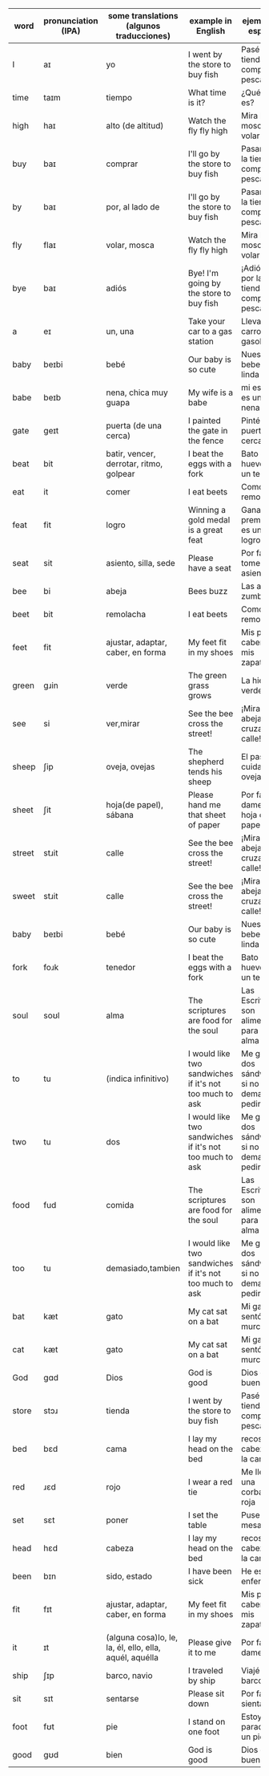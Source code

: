 |word|pronunciation (IPA)|some translations (algunos traducciones)|example in English|ejemplo en español|
|----|----|----|----|----|
|I|aɪ|yo|I went by the store to buy fish|Pasé por la tienda a comprar pescado|
|time|taɪm|tiempo|What time is it?|¿Qué hora es?|
|high|haɪ|alto (de altitud)|Watch the fly fly high|Mira la mosca volar alto|
|buy|baɪ|comprar|I'll go by the store to buy fish|Pasaré por la tienda a comprar pescado|
|by|baɪ|por, al lado de|I'll go by the store to buy fish|Pasaré por la tienda a comprar pescado|
|fly|flaɪ|volar, mosca|Watch the fly fly high|Mira la mosca volar alto|
|bye|baɪ|adiós|Bye! I'm going by the store to buy fish|¡Adiós! Voy por la tienda a comprar pescado|
|a|eɪ|un, una|Take your car to a gas station|Lleva tu carro a una gasolinera|
|baby|beɪbi|bebé|Our baby is so cute|Nuestra bebe es tan linda|
|babe|beɪb|nena, chica muy guapa|My wife is a babe|mi esposa es una nena|
|gate|ɡeɪt|puerta (de una cerca)|I painted the gate in the fence|Pinté la puerta en la cerca|
|beat|bit|batir, vencer, derrotar, ritmo, golpear|I beat the eggs with a fork|Bato los huevos con un tenedor|
|eat|it|comer|I eat beets|Como remolachas|
|feat|fit|logro|Winning a gold medal is a great feat|Ganando el premio oro es un gran logro|
|seat|sit|asiento, silla, sede|Please have a seat|Por favor, tome asiento|
|bee|bi|abeja|Bees buzz|Las abejas zumban|
|beet|bit|remolacha|I eat beets|Como remolachas|
|feet|fit|ajustar, adaptar, caber, en forma|My feet fit in my shoes|Mis pies caben en mis zapatos|
|green|gɹin|verde|The green grass grows|La hierba verde crece|
|see|si|ver,mirar|See the bee cross the street!|¡Mira la abeja cruzar la calle!|
|sheep|ʃip|oveja, ovejas|The shepherd tends his sheep|El pastor cuida a sus ovejas|
|sheet|ʃit|hoja(de papel), sábana|Please hand me that sheet of paper|Por favor, dame aquel hoja de papel|
|street|stɹit|calle|See the bee cross the street!|¡Mira la abeja cruzar la calle!|
|sweet|stɹit|calle|See the bee cross the street!|¡Mira la abeja cruzar la calle!|
|baby|beɪbi|bebé|Our baby is so cute|Nuestra bebe es tan linda|
|fork|foɹk|tenedor|I beat the eggs with a fork|Bato los huevos con un tenedor|
|soul|soʊl|alma|The scriptures are food for the soul|Las Escrituras son alimento para el alma|
|to|tu|(indica infinitivo)|I would like two sandwiches if it's not too much to ask|Me gustaría dos sándwiches si no es demasiado pedir|
|two|tu|dos|I would like two sandwiches if it's not too much to ask|Me gustaría dos sándwiches si no es demasiado pedir|
|food|fud|comida|The scriptures are food for the soul|Las Escrituras son alimento para el alma|
|too|tu|demasiado,tambien|I would like two sandwiches if it's not too much to ask|Me gustaría dos sándwiches si no es demasiado pedir|
|bat|kæt|gato|My cat sat on a bat|Mi gato se sentó en un murciélago|
|cat|kæt|gato|My cat sat on a bat|Mi gato se sentó en un murciélago|
|God|ɡɑd|Dios|God is good|Dios es bueno|
|store|stɔɹ|tienda|I went by the store to buy fish|Pasé por la tienda a comprar pescado|
|bed|bɛd|cama|I lay my head on the bed|recosto mi cabeza en la cama|
|red|ɹɛd|rojo|I wear a red tie|Me llevo una corbata roja|
|set|sɛt|poner|I set the table|Puse la mesa|
|head|hɛd|cabeza|I lay my head on the bed|recosto mi cabeza en la cama|
|been|bɪn|sido, estado|I have been sick|He estado enfermo|
|fit|fɪt|ajustar, adaptar, caber, en forma|My feet fit in my shoes|Mis pies caben en mis zapatos|
|it|ɪt|(alguna cosa)lo, le, la, él, ello, ella, aquél, aquélla|Please give it to me|Por favor, damelo|
|ship|ʃɪp|barco, navio|I traveled by ship|Viajé en barco|
|sit|sɪt|sentarse|Please sit down|Por favor, sientase|
|foot|fʊt|pie|I stand on one foot|Estoy parado en un pie|
|good|gʊd|bien|God is good|Dios es bueno|
